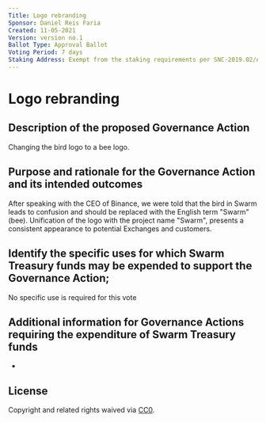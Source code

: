 ```yaml
---
Title: Logo rebranding 
Sponsor: Daniel Reis Faria
Created: 11-05-2021
Version: version no.1
Ballot Type: Approval Ballot
Voting Period: 7 days
Staking Address: Exempt from the staking requirements per SNC-2019.02/Article VII.B.10
---
```


# Logo rebranding 

## Description of the proposed Governance Action
Changing the bird logo to a bee logo. 
## Purpose and rationale for the Governance Action and its intended outcomes
After speaking with the CEO of Binance, we were told that the bird in Swarm leads to confusion and should be replaced with the English term "Swarm"(bee). Unification of the logo with the project name "Swarm", presents a consistent appearance to potential Exchanges and customers.
## Identify the specific uses for which Swarm Treasury funds may be expended to support the Governance Action;
No specific use is required for this vote

## Additional information for Governance Actions requiring the expenditure of Swarm Treasury funds
-

## License
Copyright and related rights waived via [CC0](https://creativecommons.org/publicdomain/zero/1.0/).
